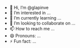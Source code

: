 - 👋 Hi, I’m @glapinve
- 👀 I’m interested in ...
- 🌱 I’m currently learning ...
- 💞️ I’m looking to collaborate on ...
- 📫 How to reach me ...
- 😄 Pronouns: ...
- ⚡ Fun fact: ...

<!---
glapinve/glapinve is a ✨ special ✨ repository because its `README.md` (this file) appears on your GitHub profile.
You can click the Preview link to take a look at your changes.
--->
